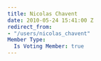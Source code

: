```yaml
---
title: Nicolas Chavent
date: 2010-05-24 15:41:00 Z
redirect_from:
- "/users/nicolas_chavent"
Member Type:
  Is Voting Member: true
---
```



